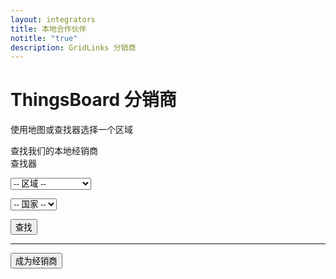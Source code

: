 ```yaml
---
layout: integrators
title: 本地合作伙伴
notitle: "true"
description: GridLinks 分销商
---
```


# ThingsBoard 分销商
<p id="des">使用地图或查找器选择一个区域</p>

<div style="margin: 0px -254px;"><object id="map" data="/images/partners/map-of-distributors.svg"></object></div>

<div id="distributors">查找我们的本地经销商</div>

<div id="integratorsGrid">
<div id="filterContainer">
查找器
<form class="form" action= "" name="filter">
<script src="https://cdnjs.cloudflare.com/ajax/libs/jquery/3.3.1/jquery.min.js"></script>
<p><select class="dropSelector" id="region" name="region">
<option value="0" selected="true" disabled="disabled">-- 区域 --</option>
<option id="Africa" value="1">非洲</option>
<option id="Asia" value="2">亚洲</option>
<option id="Australia and Oceania" value="3">澳大利亚和大洋洲</option>
<option id="Europe" value="4">欧洲</option>
<option id="Middle East" value="5">中东</option>
<option id="North America" value="6">北美</option>
<option id="South America" value="7">南美</option>
</select></p>
<p><select class="dropSelector" id="country" name="country">
<option id="-- Country --">-- 国家 --</option>
</select></p>
<p><input class="buttonSearch" id="Search" type="button" value="查找" onClick="PushIndex(this.form)"></p>
<hr noshade>
<p><input class="buttonRe" id="Search" type="button" value="成为经销商" onClick="window.location.href='/docs/contact-us/'"></p>
</form>
</div>
<div id="integratorsContainer"></div>
</div>
<script>
	{% include integrators.js
        containerId="integratorsContainer" %}
</script>
<script>
	window.onload = Empty();
</script>